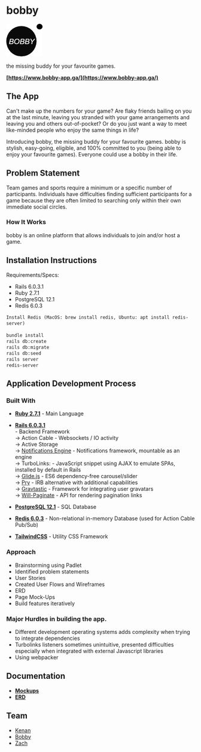 # bobby

![logo](/app/assets/images/master_fav_icon.png)

the missing buddy for your favourite games.

**[https://www.bobby-app.ga/](https://www.bobby-app.ga/)**

## The App

Can't make up the numbers for your game? Are flaky friends bailing on you at the last minute, leaving you stranded with your game arrangements and leaving you and others out-of-pocket? Or do you just want a way to meet like-minded people who enjoy the same things in life?

Introducing bobby, the missing buddy for your favourite games. bobby is stylish, easy-going, eligible, and 100% committed to you (being able to enjoy your favourite games). Everyone could use a bobby in their life. 

## Problem Statement

Team games and sports require a minimum or a specific number of participants. Individuals have difficulties finding sufficient participants for a game because they are often limited to searching only within their own immediate social circles.

### How It Works

bobby is an online platform that allows individuals to join and/or host a game. 

## Installation Instructions

Requirements/Specs:
- Rails 6.0.3.1
- Ruby 2.7.1
- PostgreSQL 12.1
- Redis 6.0.3
```
Install Redis (MacOS: brew install redis, Ubuntu: apt install redis-server)

bundle install
rails db:create
rails db:migrate
rails db:seed
rails server
redis-server
```

## Application Development Process
### Built With
- **[Ruby 2.7.1](https://www.ruby-lang.org/en/)** - Main Language
- **[Rails 6.0.3.1](https://rubyonrails.org)** <br />- Backend Framework
		<br />-> Action Cable - Websockets / IO activity
		<br />-> Active Storage
		<br />-> [Notifications Engine](https://github.com/rails-engine/notifications) - Notifications framework, mountable as an engine
		<br />-> TurboLinks: - JavaScript snippet using AJAX to emulate SPAs, installed by default in Rails
		<br />-> [Glide.js](https://glidejs.com/) - ES6 dependency-free carousel/slider
		<br />-> [Pry](https://github.com/pry/pry) - IRB alternative with additional capabilities
		<br />-> [Gravtastic](https://github.com/chrislloyd/gravtastic) - Framework for integrating user gravatars
		<br />-> [Will-Paginate](https://rubygems.org/gems/will_paginate/versions/3.1.6) - API for rendering pagination links

- **[PostgreSQL 12.1](https://www.postgresql.org/)** - SQL Database
- **[Redis 6.0.3](https://redis.io/)** - Non-relational in-memory Database (used for Action Cable Pub/Sub)
- **[TailwindCSS](https://tailwindcss.com/)** - Utility CSS Framework

### Approach
- Brainstorming using Padlet
- Identified problem statements
- User Stories
- Created User Flows and Wireframes
- ERD
- Page Mock-Ups
- Build features iteratively

### Major Hurdles in building the app.
- Different development operating systems adds complexity when trying to integrate dependencies
- Turbolinks listeners sometimes unintuitive, presented difficulties especially when integrated with external Javascript libraries
- Using webpacker
  
## Documentation

- **[Mockups](/source/)**
- **[ERD](/source/bobby-app-erd.png)**

## Team

- [Kenan](https://github.com/dev-seahouse)
- [Bobby](https://github.com/bobbykwong)
- [Zach](https://github.com/zachariahchow)